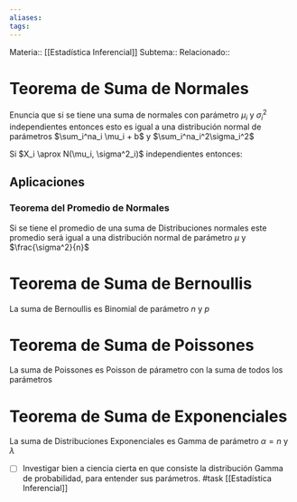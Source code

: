 ```yaml
---
aliases: 
tags:
---
```

Materia:: [[Estadística Inferencial]]
Subtema:: 
Relacionado:: 

# Teorema de Suma de Normales

Enuncia que si se tiene una suma de normales con parámetro $\mu_i$ y $\sigma^2_i$ independientes entonces esto es igual a una distribución normal de parámetros $\sum_i^na_i \mu_i + b$ y $\sum_i^na_i^2\sigma_i^2$

Si $X_i \aprox N(\mu_i, \sigma^2_i)$ independientes entonces: 

## Aplicaciones 

### Teorema del Promedio de Normales 

Si se tiene el promedio de una suma de Distribuciones normales este promedio será igual a una distribución normal de parámetro $\mu$ y $\frac{\sigma^2}{n}$

# Teorema de Suma de Bernoullis 

La suma de Bernoullis es Binomial de parámetro $n$ y $p$ 

# Teorema de Suma de Poissones 

La suma de Poissones es Poisson de párametro con la suma de todos los parámetros 

# Teorema de Suma de Exponenciales 

La suma de Distribuciones Exponenciales es Gamma de parámetro $\alpha= n$ y $\lambda$ 

- [ ] Investigar bien a ciencia cierta en que consiste la distribución Gamma de probabilidad, para entender sus parámetros. #task [[Estadística Inferencial]]








